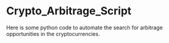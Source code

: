 # Crypto_Arbitrage_Script
Here is some python code to automate the search for arbitrage opportunities in the cryptocurrencies. 
